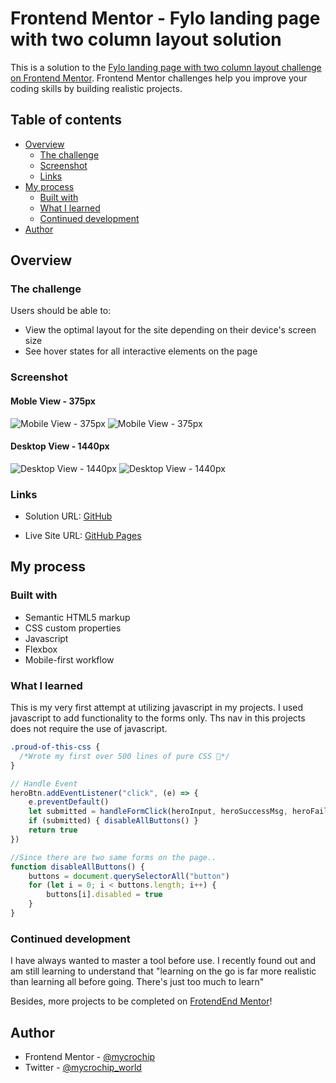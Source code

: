 # Frontend Mentor - Fylo landing page with two column layout solution

This is a solution to the [Fylo landing page with two column layout challenge on Frontend Mentor](https://www.frontendmentor.io/challenges/fylo-landing-page-with-two-column-layout-5ca5ef041e82137ec91a50f5). Frontend Mentor challenges help you improve your coding skills by building realistic projects. 

## Table of contents

- [Overview](#overview)
  - [The challenge](#the-challenge)
  - [Screenshot](#screenshot)
  - [Links](#links)
- [My process](#my-process)
  - [Built with](#built-with)
  - [What I learned](#what-i-learned)
  - [Continued development](#continued-development)
- [Author](#author)



## Overview

### The challenge

Users should be able to:

- View the optimal layout for the site depending on their device's screen size
- See hover states for all interactive elements on the page


### Screenshot

#### Moble View - 375px
![Mobile View - 375px](images/screenshot-mobile--a.jpg) ![Mobile View - 375px](images/screenshot-mobile--b.jpg)

#### Desktop View - 1440px
![Desktop View - 1440px](images/screenshot-desktop--a.jpg) ![Desktop View - 1440px](images/screenshot-desktop--b.jpg)



### Links

- Solution URL: [GitHub](https://github.com/mycrochip/fylo-landing-page-with-two-column-layout.git)

- Live Site URL: [GitHub Pages](https://mycrochip.github.io/fylo-landing-page-with-two-column-layout/)



## My process

### Built with

- Semantic HTML5 markup
- CSS custom properties
- Javascript
- Flexbox
- Mobile-first workflow


### What I learned

This is my very first attempt at utilizing javascript in my projects. I used javascript to add functionality to the forms only. Ths nav in this projects does not require the use of javascript. 

```css
.proud-of-this-css {
  /*Wrote my first over 500 lines of pure CSS 🎉*/
}
```
```js
// Handle Event
heroBtn.addEventListener("click", (e) => {
    e.preventDefault()
    let submitted = handleFormClick(heroInput, heroSuccessMsg, heroFailureMsg) // I defined this functionality seperately
    if (submitted) { disableAllButtons() }
    return true
})

//Since there are two same forms on the page..
function disableAllButtons() {
    buttons = document.querySelectorAll("button")
    for (let i = 0; i < buttons.length; i++) {
        buttons[i].disabled = true
    }
}
```


### Continued development

I have always wanted to master a tool before use. I recently found out and am still learning to understand that "learning on the go is far more realistic than learning all before going. There's just too much to learn"

Besides, more projects to be completed on [FrotendEnd Mentor](https://www.frontendmentor.io/)!



## Author

- Frontend Mentor - [@mycrochip](https://www.frontendmentor.io/profile/mycrochip)
- Twitter - [@mycrochip_world](https://www.twitter.com/mycrochip_world)

